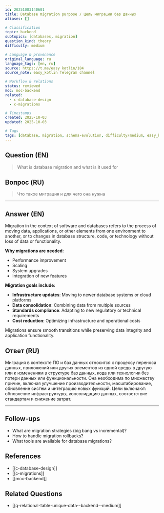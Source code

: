 ```yaml
---
id: 20251003140601
title: Database migration purpose / Цель миграции баз данных
aliases: []

# Classification
topic: backend
subtopics: [databases, migration]
question_kind: theory
difficulty: medium

# Language & provenance
original_language: ru
language_tags: [en, ru]
source: https://t.me/easy_kotlin/184
source_note: easy_kotlin Telegram channel

# Workflow & relations
status: reviewed
moc: moc-backend
related:
  - c-database-design
  - c-migrations

# Timestamps
created: 2025-10-03
updated: 2025-10-03

# Tags
tags: [database, migration, schema-evolution, difficulty/medium, easy_kotlin, lang/ru, backend]
---
```

## Question (EN)
> What is database migration and what is it used for
## Вопрос (RU)
> Что такое миграция и для чего она нужна

---

## Answer (EN)

Migration in the context of software and databases refers to the process of moving data, applications, or other elements from one environment to another, or to changes in database structure, code, or technology without loss of data or functionality.

**Why migrations are needed:**
- Performance improvement
- Scaling
- System upgrades
- Integration of new features

**Migration goals include:**
- **Infrastructure updates**: Moving to newer database systems or cloud platforms
- **Data consolidation**: Combining data from multiple sources
- **Standards compliance**: Adapting to new regulatory or technical requirements
- **Cost reduction**: Optimizing infrastructure and operational costs

Migrations ensure smooth transitions while preserving data integrity and application functionality.

## Ответ (RU)

Миграция в контексте ПО и баз данных относится к процессу переноса данных, приложений или других элементов из одной среды в другую или к изменениям в структуре баз данных, кода или технологии без потери данных или функциональности. Она необходима по множеству причин, включая улучшение производительности, масштабирование, обновление систем и интеграцию новых функций. Цели включают: обновление инфраструктуры, консолидацию данных, соответствие стандартам и снижение затрат.

---

## Follow-ups
- What are migration strategies (big bang vs incremental)?
- How to handle migration rollbacks?
- What tools are available for database migrations?

## References
- [[c-database-design]]
- [[c-migrations]]
- [[moc-backend]]

## Related Questions
- [[q-relational-table-unique-data--backend--medium]]
